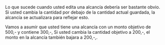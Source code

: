 Lo que sucede cuando usted edita una alcancía debería ser bastante obvio. Si usted cambia la cantidad por debajo de la cantidad actual guardada, la alcancía se actualizara para reflejar esto.

Vamos a asumir que usted tiene una alcancía con un monto objetivo de 500,- y contiene 300,-, Si usted cambia la cantidad objetivo a 200,-, el monto en la alcancía también bajara a 200,-,.